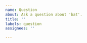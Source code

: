 ```yaml
---
name: Question
about: Ask a question about 'bat'.
title: ''
labels: question
assignees: ''

---
```



